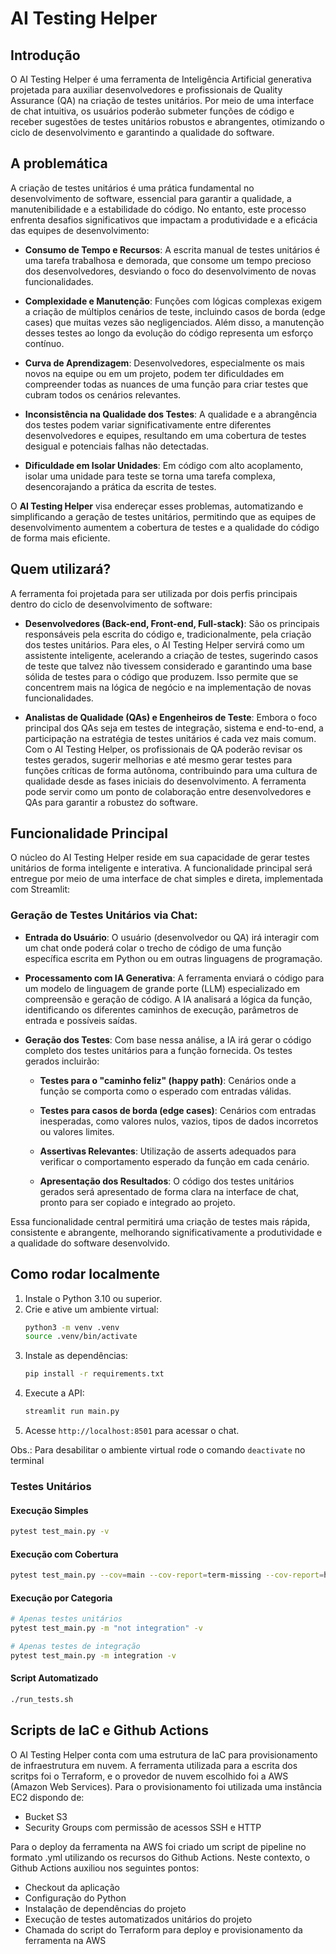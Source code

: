 # AI Testing Helper

## Introdução

O AI Testing Helper é uma ferramenta de Inteligência Artificial generativa projetada para auxiliar desenvolvedores e profissionais de Quality Assurance (QA) na criação de testes unitários. Por meio de uma interface de chat intuitiva, os usuários poderão submeter funções de código e receber sugestões de testes unitários robustos e abrangentes, otimizando o ciclo de desenvolvimento e garantindo a qualidade do software.

## A problemática

A criação de testes unitários é uma prática fundamental no desenvolvimento de software, essencial para garantir a qualidade, a manutenibilidade e a estabilidade do código. No entanto, este processo enfrenta desafios significativos que impactam a produtividade e a eficácia das equipes de desenvolvimento:

- **Consumo de Tempo e Recursos**: A escrita manual de testes unitários é uma tarefa trabalhosa e demorada, que consome um tempo precioso dos desenvolvedores, desviando o foco do desenvolvimento de novas funcionalidades.

- **Complexidade e Manutenção**: Funções com lógicas complexas exigem a criação de múltiplos cenários de teste, incluindo casos de borda (edge cases) que muitas vezes são negligenciados. Além disso, a manutenção desses testes ao longo da evolução do código representa um esforço contínuo.

- **Curva de Aprendizagem**: Desenvolvedores, especialmente os mais novos na equipe ou em um projeto, podem ter dificuldades em compreender todas as nuances de uma função para criar testes que cubram todos os cenários relevantes.

- **Inconsistência na Qualidade dos Testes**: A qualidade e a abrangência dos testes podem variar significativamente entre diferentes desenvolvedores e equipes, resultando em uma cobertura de testes desigual e potenciais falhas não detectadas.

- **Dificuldade em Isolar Unidades**: Em código com alto acoplamento, isolar uma unidade para teste se torna uma tarefa complexa, desencorajando a prática da escrita de testes.

O **AI Testing Helper** visa endereçar esses problemas, automatizando e simplificando a geração de testes unitários, permitindo que as equipes de desenvolvimento aumentem a cobertura de testes e a qualidade do código de forma mais eficiente.

## Quem utilizará?

A ferramenta foi projetada para ser utilizada por dois perfis principais dentro do ciclo de desenvolvimento de software:

- **Desenvolvedores (Back-end, Front-end, Full-stack)**: São os principais responsáveis pela escrita do código e, tradicionalmente, pela criação dos testes unitários. Para eles, o AI Testing Helper servirá como um assistente inteligente, acelerando a criação de testes, sugerindo casos de teste que talvez não tivessem considerado e garantindo uma base sólida de testes para o código que produzem. Isso permite que se concentrem mais na lógica de negócio e na implementação de novas funcionalidades.

- **Analistas de Qualidade (QAs) e Engenheiros de Teste**: Embora o foco principal dos QAs seja em testes de integração, sistema e end-to-end, a participação na estratégia de testes unitários é cada vez mais comum. Com o AI Testing Helper, os profissionais de QA poderão revisar os testes gerados, sugerir melhorias e até mesmo gerar testes para funções críticas de forma autônoma, contribuindo para uma cultura de qualidade desde as fases iniciais do desenvolvimento. A ferramenta pode servir como um ponto de colaboração entre desenvolvedores e QAs para garantir a robustez do software.

## Funcionalidade Principal

O núcleo do AI Testing Helper reside em sua capacidade de gerar testes unitários de forma inteligente e interativa. A funcionalidade principal será entregue por meio de uma interface de chat simples e direta, implementada com Streamlit:

### Geração de Testes Unitários via Chat:

- **Entrada do Usuário**: O usuário (desenvolvedor ou QA) irá interagir com um chat onde poderá colar o trecho de código de uma função específica escrita em Python ou em outras linguagens de programação.

- **Processamento com IA Generativa**: A ferramenta enviará o código para um modelo de linguagem de grande porte (LLM) especializado em compreensão e geração de código. A IA analisará a lógica da função, identificando os diferentes caminhos de execução, parâmetros de entrada e possíveis saídas.

- **Geração dos Testes**: Com base nessa análise, a IA irá gerar o código completo dos testes unitários para a função fornecida. Os testes gerados incluirão:

  - **Testes para o "caminho feliz" (happy path)**: Cenários onde a função se comporta como o esperado com entradas válidas.

  - **Testes para casos de borda (edge cases)**: Cenários com entradas inesperadas, como valores nulos, vazios, tipos de dados incorretos ou valores limites.

  - **Assertivas Relevantes**: Utilização de asserts adequados para verificar o comportamento esperado da função em cada cenário.

  - **Apresentação dos Resultados**: O código dos testes unitários gerados será apresentado de forma clara na interface de chat, pronto para ser copiado e integrado ao projeto. 

Essa funcionalidade central permitirá uma criação de testes mais rápida, consistente e abrangente, melhorando significativamente a produtividade e a qualidade do software desenvolvido.


## Como rodar localmente

1. Instale o Python 3.10 ou superior.
2. Crie e ative um ambiente virtual:
   ```bash
   python3 -m venv .venv
   source .venv/bin/activate
   ```
3. Instale as dependências:
   ```bash
   pip install -r requirements.txt
   ```
4. Execute a API:
   ```bash
   streamlit run main.py
   ```
5. Acesse `http://localhost:8501` para acessar o chat.

Obs.: Para desabilitar o ambiente virtual rode o comando `deactivate` no terminal

### Testes Unitários

#### Execução Simples
```bash
pytest test_main.py -v
```

#### Execução com Cobertura
```bash
pytest test_main.py --cov=main --cov-report=term-missing --cov-report=html
```

#### Execução por Categoria
```bash
# Apenas testes unitários
pytest test_main.py -m "not integration" -v

# Apenas testes de integração
pytest test_main.py -m integration -v
```

#### Script Automatizado
```bash
./run_tests.sh
```

## Scripts de IaC e Github Actions

O AI Testing Helper conta com uma estrutura de IaC para provisionamento de infraestrutura em nuvem. A ferramenta utilizada para a escrita dos scritps foi o Terraform, e o provedor de nuvem escolhido foi a AWS (Amazon Web Services). Para o provisionamento foi utilizada uma instância EC2 dispondo de:

- Bucket S3
- Security Groups com permissão de acessos SSH e HTTP

Para o deploy da ferramenta na AWS foi criado um script de pipeline no formato .yml utilizando os recursos do Github Actions. Neste contexto, o Github Actions auxiliou nos seguintes pontos:

- Checkout da aplicação
- Configuração do Python
- Instalação de dependências do projeto
- Execução de testes automatizados unitários do projeto
- Chamada do script do Terraform para deploy e provisionamento da ferramenta na AWS
